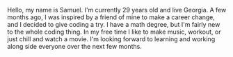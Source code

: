 Hello, my name is Samuel. I'm currently 29 years old and live Georgia. A few months ago, I was inspired by a friend of mine to make a career change, and I decided to give coding a try. I have a math degree, but I'm fairly new to the whole coding thing. In my free time I like to make music, workout, or just chill and watch a movie. I'm looking forward to learning and working along side everyone over the next few months.